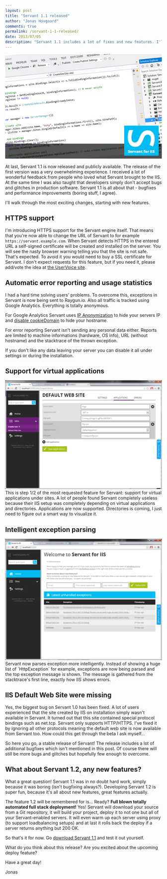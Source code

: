 ```yaml
--- 
layout: post
title: "Servant 1.1 released"
author: "Jonas Hovgaard"
comments: true
permalink: /servant-1-1-released/
date: 2013/07/05
description: "Servant 1.1 includes a lot of fixes and new features. I'll go through them in this post."
---
```


<a href="http://www.servant.io" target="_blank">
	<img src="/postfiles/servant-1.1-banner.png" alt="Servant for IIS" class="banner" />
</a>

At last, Servant 1.1 is now released and publicly available. The release of the first version was a very overwhelming experience. I received a lot of wonderful feedback from people who loved what Servant brought to the IIS. At the same time I was also taught that developers simply don't accept bugs and glitches in production software. Servant 1.1 is all about that - bugfixes and performance improvements (boring stuff, I agree). 

I'll walk through the most exciting changes, starting with new features.

## HTTPS support
I'm introducing HTTPS support for the Servant engine itself. That means that you're now able to change the URL of Servant to for example `https://servant.example.com`. When Servant detects HTTPS in the entered URL a self-signed certificate will be created and installed on the server. You will see the nasty browser warning telling you that the site is not safe. That's expected. To avoid it you would need to buy a SSL certificate for Servant. I don't expect requests for this feature, but if you need it, please add/vote the idea at <a href="http://servant.uservoice.com/" target="_blank">the UserVoice site</a>.

## Automatic error reporting and usage statistics
I had a hard time solving users' problems. To overcome this, exceptions in Servant is now being sent to Raygun.io. Also all traffic is tracked using Google Analytics. Everything is totally anonymous. 

For Google Analytics Servant uses <a href="https://support.google.com/analytics/answer/2763052?hl=en" target="_blank">IP Anonymization</a> to hide your servers IP and <a href="https://developers.google.com/analytics/devguides/collection/analyticsjs/domains" target="_blank">disable cookieDomain</a> to hide your hostname.

For error reporting Servant isn't sending any personal data either. Reports are limited to machine informations (hardware, OS info), URL (without hostname) and the stacktrace of the  thrown exception.

If you don't like any data leaving your server you can disable it all under settings or during the installation.

## Support for virtual applications
<a href="/postfiles/servant-1.1-virtualapplications.png" target="_blank">
	<img src="/postfiles/servant-1.1-virtualapplications.png" class="intextimage" />
</a>
This is step 1/2 of the most requested feature for Servant: support for virtual applications under sites. A lot of people found Servant completely useless because their IIS setup was completely depending on virtual applications and directories. Applications are now supported. Directories is coming, I just need to figure out a smart way to visualize it.

<div class="clear"></div>

## Intelligent exception parsing
<a href="/postfiles/servant-1.1-intelligentexceptionparsning.png" target="_blank">
	<img src="/postfiles/servant-1.1-intelligentexceptionparsning.png" class="intextimage" />
</a>
Servant now parses exception more intelligently. Instead of showing a huge list of `HttpException` for example, exceptions are now being parsed and the top exception message is shown. The message is gathered from the stacktrace's first line, exactly how IIS shows errors.

<div class="clear"></div>

## IIS Default Web Site were missing
Yes, the biggest bug on Servant 1.0 has been fixed. A lot of users experienced that the site created by IIS on installation simply wasn't available in Servant. It turned out that this site contained special protocol bindings such as net.tcp. Servant only supports HTTP/HTTPS. I've fixed it by ignoring all other protocols meaning the default web site is now available from Servant too. How could this get through the beta I ask myself...


So here you go, a stable release of Servant! The release includes a lot of additional bugfixes which isn't mentioned in this post. Of course there will still be more bugs and glitches but hopefully few enough to overcome.

## What about Servant 1.2, any new features?
What a great question! Servant 1.1 was in no doubt hard work, simply because it was boring (isn't bugfixing always?). Developing Servant 1.2 is super fun, because it's all about new features, great features actually. 

The feature 1.2 will be remembered for is... Ready? <b>Full blown totally automated full stack deployment!</b> Yes! Servant will download your source from a Git repository, it will build your project, deploy it to not one but all of your Servant-enabled servers. It will even warm up each server using proxy (to support loadbalancing setups) and at last it rolls back the deploy if a server returns anything but 200 OK.

So that's it for now. Go <a href="http://www.servant.io" target="_blank">download Servant 1.1</a> and test it out yourself. 

What do you think about this release? Are you excited about the upcoming deploy feature?

Have a great day!

Jonas

